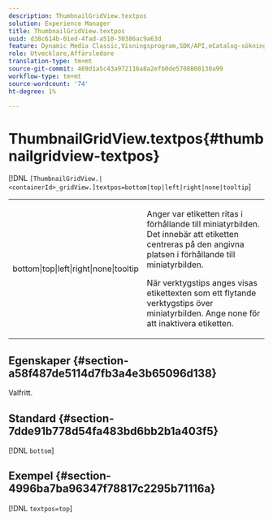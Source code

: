 ```yaml
---
description: ThumbnailGridView.textpos
solution: Experience Manager
title: ThumbnailGridView.textpos
uuid: d38c614b-01ed-4fad-a510-30386ac9a63d
feature: Dynamic Media Classic,Visningsprogram,SDK/API,eCatalog-sökning
role: Utvecklare,Affärsledare
translation-type: tm+mt
source-git-commit: 469d1a5c43a972116a8a2efb0de5708800130a99
workflow-type: tm+mt
source-wordcount: '74'
ht-degree: 1%

---
```



# ThumbnailGridView.textpos{#thumbnailgridview-textpos}

[!DNL `[ThumbnailGridView.|<containerId>_gridView.]textpos=bottom|top|left|right|none|tooltip`]

<table id="table_1BEBE260769B4A0C9E9F5016D2FA68A0"> 
 <tbody> 
  <tr> 
   <td> <p> <span class="codeph"> bottom|top|left|right|none|tooltip</span> </p> </td> 
   <td> <p> Anger var etiketten ritas i förhållande till miniatyrbilden. Det innebär att etiketten centreras på den angivna platsen i förhållande till miniatyrbilden. </p> <p>När <span class="codeph"> verktygstips</span> anges visas etikettexten som ett flytande verktygstips över miniatyrbilden. Ange <span class="codeph"> none</span> för att inaktivera etiketten. </p> </td> 
  </tr> 
 </tbody> 
</table>

## Egenskaper {#section-a58f487de5114d7fb3a4e3b65096d138}

Valfritt.

## Standard {#section-7dde91b778d54fa483bd6bb2b1a403f5}

[!DNL `bottom`]

## Exempel {#section-4996ba7ba96347f78817c2295b71116a}

[!DNL `textpos=top`]
